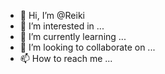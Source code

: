 - 👋 Hi, I’m @Reiki
- 👀 I’m interested in ...
- 🌱 I’m currently learning ...
- 💞️ I’m looking to collaborate on ...
- 📫 How to reach me ...

<!---Reiki/Reiki is a ✨ special ✨ repository because its `README.md` (this file) appears on your GitHub profile.
You can click the Preview link to take a look at your changes.
--->
